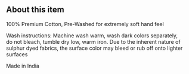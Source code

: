 <ol><h2>About this item</h2></ol>
            <ol>100% Premium Cotton, Pre-Washed for extremely soft hand feel</ol>
            <ol>Wash instructions: Machine wash warm, wash dark colors separately, do not bleach, tumble dry low, warm iron. Due to the inherent nature of sulphur dyed fabrics, the surface color may bleed or rub off onto lighter surfaces</ol>
            <ol>Made in India</ol>
            
          